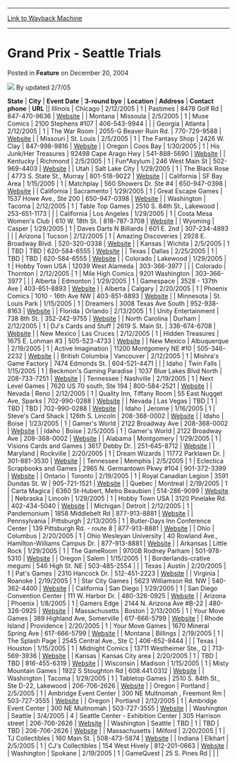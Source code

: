 
---
[Link to Wayback Machine](https://web.archive.org/web/20211027061253/https://magic.wizards.com/en/articles/archive/feature/grand-prix-seattle-trials-2004-12-20)

[_metadata_:wayback_url]:- "https://magic.wizards.com/en/articles/archive/feature/grand-prix-seattle-trials-2004-12-20"
[_metadata_:wayback_raw_url]:- "https://web.archive.org/web/20211027061253id_/https://magic.wizards.com/en/articles/archive/feature/grand-prix-seattle-trials-2004-12-20"
[_metadata_:wayback_capture_timestamp]:- "2021-10-27 06:12:53+00:00"
[_metadata_:description]:- "StateCityEvent Date3-round byeLocationAddressContact phoneURLIllinoisChicago2/12/20051Pastimes8478 Golf Rd847-470-9636WebsiteMontanaMissoula2/5/20051Muse Comics2100 Stephens #107406-543-9944GeorgiaAtlanta2/12/20051The War Room2055-G Beaver Ruin Rd.770-729-9588WebsiteMissouriSt. Louis2/5/20051The Fantasy Shop2426 W. Clay847-998-9816WebsiteOregonCoos Bay1/30/20051His Junk/Her"
[_metadata_:generator]:- "Drupal 7 (http://drupal.org)"
---


Grand Prix - Seattle Trials
===========================



 Posted in **Feature**
 on December 20, 2004 






![](https://media.magic.wizards.com/styles/auth_small/public/generic-avatar-150_430.png)
By updated 2/7/05













 **State** | **City** | **Event Date** | **3-round bye** | **Location** | **Address** | **Contact phone** | **URL** || Illinois | Chicago | 2/12/2005 | 1 | Pastimes | 8478 Golf Rd | 847-470-9636 | [Website](http://www.pastimes.net) |
| Montana | Missoula | 2/5/2005 | 1 | Muse Comics | 2100 Stephens #107 | 406-543-9944 |  |
| Georgia | Atlanta | 2/12/2005 | 1 | The War Room | 2055-G Beaver Ruin Rd. | 770-729-9588 | [Website](http://www.southeastmagic.com) |
| Missouri | St. Louis | 2/5/2005 | 1 | The Fantasy Shop | 2426 W. Clay | 847-998-9816 | [Website](http://www.moyevents.com/) |
| Oregon | Coos Bay | 1/30/2005 | 1 | His Junk/Her Treasures | 92498 Cape Arago Hwy | 541-888-5690 | [Website](http://home.earthlink.net/~deschbil2/webpage.html) |
| Kentucky | Richmond | 2/5/2005 | 1 | Fun\*Asylum | 246 West Main St | 502-969-4403 | [Website](http://www.bluegrassmagic.com) |
| Utah | Salt Lake City | 1/29/2005 | 1 | The Black Rose | 4773 S. State St., Murray | 801-518-9022 | [Website](http://www.theblackrose.com) |
| California | SF Bay Area | 1/15/2005 | 1 | Matchplay | 560 Showers Dr. Ste #4 | 650-947-0398 | [Website](http://www.matchplay.com) |
| California | Sacramento | 1/29/2005 | 1 | Great Escape Games | 1537 Howe Ave., Ste 200 | 650-947-0398 | [Website](http://www.matchplay.com) |
| Washington | Tacoma | 2/12/2005 | 1 | Table Top Games | 2510 S. 84th St., Lakewood | 253-651-1173 |  |
| California | Los Angeles | 1/29/2005 | 1 | Costa Mesa Women's Club | 610 W. 18th St. | 818-787-3708 | [Website](http://www.aztlan-promotions.com) |
| Wyoming | Casper | 1/29/2005 | 1 | Daves Darts N Billiards | 601 E. 2nd  | 307-234-4893 |  |
| Arizona | Tucson | 2/12/2005 | 1 | Amazing Discoveries | 2928 E. Broadway Blvd. | 520-320-0338 | [Website](http://www.amazing-discoveries.com%20) |
| Kansas | Wichita | 2/5/2005 | 1 | TBD | TBD | 620-584-6555 | [Website](http://www.aussiefox.com) |
| Texas | Dallas | 2/25/2005 | 1 | TBD | TBD | 620-584-6555 | [Website](http://www.aussiefox.com) |
| Colorado | Lakewood | 1/29/2005 | 1 | Hobby Town USA | 12039 West Alameda | 303-366-3977 |  |
| Colorado | Thornton | 2/12/2005 | 1 | Mile High Comics | 9201 Washington | 303-366-3977 |  |
| Alberta | Edmonton | 1/29/2005 | 1 | Gamespace | 3528 - 137th Ave | 403-851-8893 | [Website](http://www.magiccan.com) |
| Alberta | Calgary | 2/20/2005 | 1 | Phoenix Comics | 1010 - 16th Ave NW | 403-851-8893 | [Website](http://www.magiccan.com) |
| Minnesota | St. Louis Park | 1/15/2005 | 1 | Dreamers  | 3008 Texas Ave South | 952-938-8163 | [Website](http://www.nggnet.com/dreamers) |
| Florida | Orlando | 2/13/2005 | 1 | Unity Entertainment | 738 8th St.  | 352-242-9755 | [Website](http://www.unityentertainment.net) |
| North Carolina | Durham | 2/12/2005 | 1 | DJ's Cards and Stuff | 2619 S. Main St. | 336-674-6708 | [Website](http://www.baileyscollectibles.com) |
| New Mexico | Las Cruces | 2/12/2005 | 1 | Hidden Treasures | 1675 E. Lohman #3 | 505-523-4733 | [Website](http://www.zianet.com/jfinstrom) |
| New Mexico | Albuquerque | 2/19/2005 | 1 | Active Imagination | 11200 Montgomery NE #10 | 505-346-2232 | [Website](http://www.aigamestore.com) |
| British Columbia | Vancouver | 2/12/2005 | 1 | Mishra's Game Factory | 7474 Edmonds St. | 604-521-4471 |  |
| Idaho | Twin Falls | 1/15/2005 | 1 | Beckmon's Gaming Paradise | 1037 Blue Lakes Blvd North | 208-733-7251 | [Website](http://www.beckmonscards.com) |
| Tennessee | Nashville | 2/19/2005 | 1 | Next Level Games | 7620 US 70 south, Ste 194 | 800-584-2521 | [Website](http://www.flybyniteevents.com) |
| Nevada | Reno | 2/12/2005 | 1 | Quality Inn, Tiffany Room | 55 East Nugget Ave, Sparks | 702-990-0288 | [Website](http://www.ptegames.com) |
| Nevada | Las Vegas | TBD | 1 | TBD | TBD | 702-990-0288 | [Website](http://www.ptegames.com) |
| Idaho | Jerome | 1/16/2005 | 1 | Steve's Card Shack | 126th S. Lincoln | 208-368-0002 | [Website](http://myweb.cableone.net/somerent/boisemagic/) |
| Idaho | Boise | 1/23/2005 | 1 | Gamer's World | 2122 Broadway Ave | 208-368-0002 | [Website](http://myweb.cableone.net/somerent/boisemagic/) |
| Idaho | Boise | 2/5/2005 | 1 | Gamer's World | 2122 Broadway Ave | 208-368-0002 | [Website](http://myweb.cableone.net/somerent/boisemagic/) |
| Alabama | Montgomery | 1/29/2005 | 1 | Visions Cards and Games | 3617 Debby Dr. | 251-645-8712 | [Website](http://www.groundzeromobile.com) |
| Maryland | Rockville | 2/20/2005 | 1 | Dream Wizards | 11772 Parklawn Dr. | 301-881-3530 | [Website](http://www.dreamwizards.com) |
| Tennessee | Memphis | 2/5/2005 | 1 | Eclectica Scrapbooks and Games | 2965 N. Germantown Pkwy #104 | 901-372-3399 | [Website](http://www.Comixnstuff.com) |
| Ontario | Toronto | 2/19/2005 | 1 | Royal Canadian Legion | 3591 Dundas St. W | 905-721-1521 | [Website](http://www.skyfoxgames.com) |
| Quebec | Montreal | 2/19/2005 | 1 | Carta Magica | 6360 St-Hubert, Metro Beaubien | 514-286-9099 | [Website](http://www.cartamagica.com/) |
| Nebraska | Lincoln | 1/29/2005 | 1 | Hobby Town USA | 3120 Pinelake Rd. | 402-434-5040 | [Website](http://lincolnsouthne.hobbytown.com/custompages/?id=3107) |
| Michigan | Detroit | 2/12/2005 | 1 | Pandemonium | 1858 Middlebelt Rd | 877-913-8881 | [Website](http://www.professional-events.com) |
| Pennsylvania | Pittsburgh | 2/13/2005 | 1 | Butler-Days Inn Conference Center | 139 Pittsburgh Rd. - route 8 | 877-913-8881 | [Website](http://www.professional-events.com) |
| Ohio | Columbus | 2/20/2005 | 1 | Ohio Wesleyan University | 40 Rowland Ave., Hamilton-Williams Campus Dr. | 877-913-8881 | [Website](http://www.professional-events.com) |
| Arkansas | Little Rock | 1/29/2005 | 1 | The GameRoom | 9700B Rodney Parham | 501-978-5310 | [Website](http://www.familygamescenter.com) |
| Oregon | Salem | 1/15/2005 | 1 | Borderlands-crative megumi | 546 High St. NE | 503-485-2554 |  |
| Texas | Austin | 2/20/2005 | 1 | Pat's Games | 2310 Hancock Dr. | 512-451-2223 | [Website](http://www.patsgames.com%20) |
| Virginia | Roanoke | 2/19/2005 | 1 | Star City Games | 5623 Williamson Rd. NW | 540-362-4400 | [Website](http://www.starcitygames.com) |
| California | San Diego | 1/29/2005 | 1 | San Diego Convention Center | 111 W. Harbor Dr. | 480-326-0925 | [Website](http://www.monk.org) |
| Arizona | Phoenix | 1/8/2005 | 1 | Gamers Edge | 2144 N. Arizona Ave #B-22 | 480-326-0925 | [Website](http://www.monk.org) |
| Massachusetts | Boston | 2/13/2005 | 1 | Your Move Games | 389 Highland Ave, Somerville | 617-666-5799 | [Website](/en/events/coverage/2002-australian-nationals-coverage) |
| Rhode Island | Providence | 2/20/2005 | 1 | Your Move Games | 1670 Mineral Spring Ave | 617-666-5799 | [Website](/en/events/coverage/2002-australian-nationals-coverage) |
| Montana | Billings | 2/19/2005 | 1 | The Splash Page | 2545 Central Ave., Ste C | 406-652-9444 |  |
| Texas | Houston | 1/15/2005 | 1 | Midnight Comics | 13711 Westheimer Ste., Q | 713-569-3936 | [Website](http://www.EHevents.com) |
| Kansas | Kansas City area | 2/20/2005 | 1 | TBD | TBD | 816-455-6319 | [Website](http://www.feralevents.com) |
| Wisconsin | Madison | 1/15/2005 | 1 | Misty Mountain Games | 1922 S Stoughton Rd | 608.441.0312 | [Website](http://www.mistymountaingames.com) |
| Washington | Tacoma | 1/29/2005 | 1 | Tabletop Games | 2510 S. 84th St., Ste D-22, Lakewood | 206-706-2626 | [Website](http://freeyourmind.biz) |
| Oregon | Portland | 2/5/2005 | 1 | Ambridge Event Center | 300 NE Multnomah , Freemont Rm | 503-727-3555 | [Website](http://freeyourmind.biz) |
| Oregon | Portland | 2/12/2005 | 1 | Ambridge Event Center | 300 NE Multnomah  | 503-727-3555 | [Website](http://freeyourmind.biz) |
| Washington | Seattle | 3/4/2005 | 4 | Seattle Center - Exhibition Center | 305 Harrison street | 206-706-2626 | [Website](http://freeyourmind.biz) |
| Washington | Seattle | TBD | 1 | TBD | TBD | 206-706-2626 | [Website](http://freeyourmind.biz) |
| Massachusetts | Milford | 2/20/2005 | 1 | TJ Collectibles | 160 Main St. | 508-473-5874 | [Website](http://www.tjcollect.com) |
| Indiana | Elkhart | 2/5/2005 | 1 | CJ's Collectibles | 154 West Hively | 812-201-0663 | [Website](http://www.geocities.com/simplymtg/) |
| Washington | Spokane | 2/19/2005 | 1 | GameQuest | 25 S. Pines Rd |  |  |







